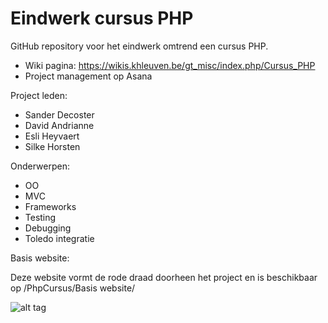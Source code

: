 Eindwerk cursus PHP
==========

GitHub repository voor het eindwerk omtrend een cursus PHP.

- Wiki pagina: https://wikis.khleuven.be/gt_misc/index.php/Cursus_PHP
- Project management op Asana

Project leden:

- Sander Decoster
- David Andrianne
- Esli Heyvaert
- Silke Horsten

Onderwerpen:

- OO
- MVC
- Frameworks
- Testing
- Debugging
- Toledo integratie

Basis website:

Deze website vormt de rode draad doorheen het project en is beschikbaar op /PhpCursus/Basis website/

![alt tag](http://puu.sh/6Iwnq.png)
